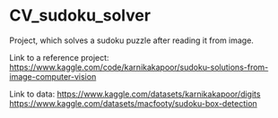 # CV_sudoku_solver
Project, which solves a sudoku puzzle after reading it from image.

Link to a reference project: 
https://www.kaggle.com/code/karnikakapoor/sudoku-solutions-from-image-computer-vision

Link to data: 
https://www.kaggle.com/datasets/karnikakapoor/digits
https://www.kaggle.com/datasets/macfooty/sudoku-box-detection
